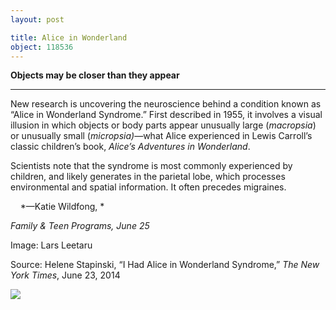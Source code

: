 ```yaml
---
layout: post

title: Alice in Wonderland
object: 118536
---
```

**Objects may be closer than they appear**

****

New research is uncovering the neuroscience behind a condition known as “Alice in Wonderland Syndrome.” First described in 1955, it involves a visual illusion in which objects or body parts appear unusually large (*macropsia*) or unusually small (*micropsia)*—what Alice experienced in Lewis Carroll’s classic children’s book, *Alice’s Adventures in Wonderland*.

Scientists note that the syndrome is most commonly experienced by children, and likely generates in the parietal lobe, which processes environmental and spatial information. It often precedes migraines.

    *—Katie Wildfong, *

*Family & Teen Programs, June 25*

Image: Lars Leetaru

Source: Helene Stapinski, “I Had Alice in Wonderland Syndrome,” *The New York Times*, June 23, 2014

![]({{siteurl.base}}/images/14-06-26_L2013.87_AliceInWonderlandEDIT-1.jpg)
